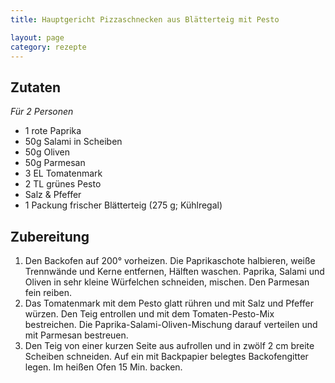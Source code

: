 ```yaml
---
title: Hauptgericht Pizzaschnecken aus Blätterteig mit Pesto

layout: page
category: rezepte
---
```


Zutaten
-------
*Für 2 Personen*

- 1 rote Paprika
- 50g Salami in Scheiben
- 50g Oliven
- 50g Parmesan
- 3 EL Tomatenmark
- 2 TL grünes Pesto
- Salz & Pfeffer
- 1 Packung frischer Blätterteig (275 g; Kühlregal)

Zubereitung
-----------
1. Den Backofen auf 200° vorheizen. Die Paprikaschote halbieren, weiße Trennwände und Kerne entfernen, Hälften waschen. 
Paprika, Salami und Oliven in sehr kleine Würfelchen schneiden, mischen. Den Parmesan fein reiben.
2. Das Tomatenmark mit dem Pesto glatt rühren und mit Salz und Pfeffer würzen. 
Den Teig entrollen und mit dem Tomaten-Pesto-Mix bestreichen. 
Die Paprika-Salami-Oliven-Mischung darauf verteilen und mit Parmesan bestreuen.
3. Den Teig von einer kurzen Seite aus aufrollen und in zwölf 2 cm breite Scheiben schneiden. 
Auf ein mit Backpapier belegtes Backofengitter legen. Im heißen Ofen 15 Min. backen.

